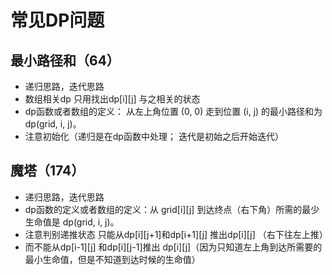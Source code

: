 # 常见DP问题

## 最小路径和（64）
* 递归思路，迭代思路
* 数组相关dp 只用找出dp[i][j] 与之相关的状态
* dp函数或者数组的定义： 从左上角位置 (0, 0) 走到位置 (i, j) 的最小路径和为 dp(grid, i, j)。
* 注意初始化（递归是在dp函数中处理； 迭代是初始之后开始迭代）


## 魔塔（174）
* 递归思路，迭代思路
* dp函数的定义或者数组的定义：从 grid[i][j] 到达终点（右下角）所需的最少生命值是 dp(grid, i, j)。
* 注意判别递推状态 只能从dp[i][j+1]和dp[i+1][j] 推出dp[i][j] （右下往左上推）
* 而不能从dp[i-1][j] 和dp[i][j-1]推出 dp[i][j]（因为只知道左上角到达所需要的最小生命值，但是不知道到达时候的生命值）
